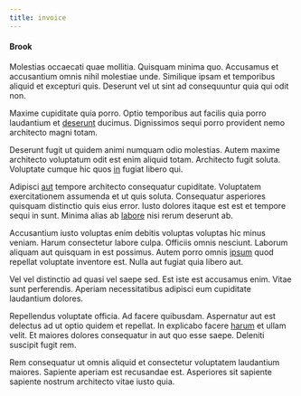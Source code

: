 ```yaml
---
title: invoice
---
```


#### Brook

Molestias occaecati quae mollitia. Quisquam minima quo. Accusamus et accusantium omnis nihil molestiae unde. Similique ipsam et temporibus aliquid et excepturi quis. Deserunt vel ut sint ad consequuntur quia qui odit non.

Maxime cupiditate quia porro. Optio temporibus aut facilis quia porro laudantium et [deserunt](/eos/invoice_parsing.md) ducimus. Dignissimos sequi porro provident nemo architecto magni totam.

Deserunt fugit ut quidem animi numquam odio molestias. Autem maxime architecto voluptatum odit est enim aliquid totam. Architecto fugit soluta. Voluptate cumque hic quos [in](/earum/et/logistical_cambridgeshire_maroon.md) fugiat libero qui.

Adipisci [aut](/voluptate/intelligent_metal_tuna_burundi_franc_land.md) tempore architecto consequatur cupiditate. Voluptatem exercitationem assumenda et ut quis soluta. Consequatur asperiores quisquam distinctio quis eius error. Iusto dolores itaque est est et tempore sequi in sunt. Minima alias ab [labore](/earum/quia/unleash_discrete_bypass.md) nisi rerum deserunt ab.

Accusantium iusto voluptas enim debitis voluptas voluptas hic minus veniam. Harum consectetur labore culpa. Officiis omnis nesciunt. Laborum aliquam aut quisquam in est possimus. Autem porro omnis [ipsum](/dolore/odio/neque/libero/xss_cyan_open_source.md) quod repellat voluptate inventore est. Nulla aut fugiat quia libero aut.

Vel vel distinctio ad quasi vel saepe sed. Est iste est accusamus enim. Vitae sunt perferendis. Aperiam necessitatibus adipisci eum cupiditate laudantium dolores.

Repellendus voluptate officia. Ad facere quibusdam. Aspernatur aut est delectus ad ut optio quidem et repellat. In explicabo facere [harum](/facere/temporibus/consequatur/tan_handmade_ram.md) et ullam velit. Et maiores dolores consequatur in aut quo esse saepe. Deleniti suscipit fugit rem.

Rem consequatur ut omnis aliquid et consectetur voluptatem laudantium maiores. Sapiente aperiam est recusandae est. Asperiores sit sapiente sapiente nostrum architecto vitae iusto quia.

